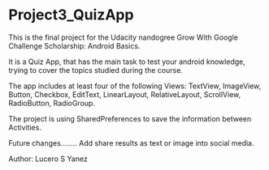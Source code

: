 # Project3_QuizApp

This is the final project for the Udacity nandogree
Grow With Google Challenge Scholarship: Android Basics.

It is a Quiz App, that has the main task to test your android knowledge, trying to cover the topics studied during the course.

The app includes at least four of the following Views: TextView, ImageView, Button, Checkbox, EditText, LinearLayout, 
RelativeLayout, ScrollView, RadioButton, RadioGroup.

The project is using SharedPreferences to save the information between Activities.

Future changes........
Add share results as text or image into social media.

Author: Lucero S Yanez
